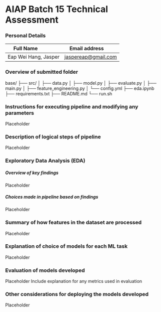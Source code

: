 # AIAP Batch 15 Technical Assessment
### Personal Details
| Full Name            | Email address       |
| ---------------------| ------------------- |
| Eap Wei Hang, Jasper | jaspereap@gmail.com |

### Overview of submitted folder
base/
├── src/
│   ├── data.py
│   ├── model.py
│   ├── evaluate.py
│   ├── main.py
│   ├── feature_engineering.py
│   └── config.yml
├── eda.ipynb
├── requirements.txt
├── README.md
└── run.sh

### Instructions for executing pipeline and modifying any parameters
Placeholder

### Description of logical steps of pipeline
Placeholder

### Exploratory Data Analysis (EDA)
##### Overview of key findings
Placeholder
##### Choices made in pipeline based on findings
Placeholder

### Summary of how features in the dataset are processed
Placeholder

### Explanation of choice of models for each ML task
Placeholder

### Evaluation of models developed
Placeholder
Include explanation for any metrics used in evaluation

### Other considerations for deploying the models developed
Placeholder